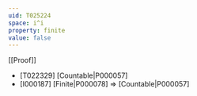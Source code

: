 ```yaml
---
uid: T025224
space: i^i
property: finite
value: false
---
```

[[Proof]]

* [T022329] [Countable|P000057]
* [I000187] [Finite|P000078] => [Countable|P000057]

